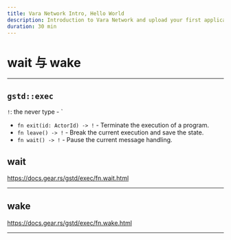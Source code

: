 ```yaml
---
title: Vara Network Intro, Hello World
description: Introduction to Vara Network and upload your first application
duration: 30 min
---
```


# wait 与 wake

---

## `gstd::exec`

`!`: the never type - `

- `fn exit(id: ActorId) -> !` - Terminate the execution of a program.
- `fn leave() -> !` - Break the current execution and save the state.
- `fn wait() -> !` - Pause the current message handling.

## wait

https://docs.gear.rs/gstd/exec/fn.wait.html

---

## wake

https://docs.gear.rs/gstd/exec/fn.wake.html

---

